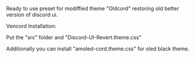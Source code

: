Ready to use preset for modiffied theme "Oldcord" restoring old better version of discord ui.

Vencord Installation:

Put the "src" folder and "Discord-UI-Revert.theme.css"

Additionally you can install "amoled-cord.theme.css" for oled black theme.
